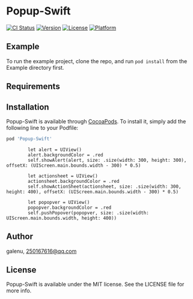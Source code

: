# Popup-Swift

[![CI Status](https://img.shields.io/travis/galenu/Popup-Swift.svg?style=flat)](https://travis-ci.org/galenu/Popup-Swift)
[![Version](https://img.shields.io/cocoapods/v/Popup-Swift.svg?style=flat)](https://cocoapods.org/pods/Popup-Swift)
[![License](https://img.shields.io/cocoapods/l/Popup-Swift.svg?style=flat)](https://cocoapods.org/pods/Popup-Swift)
[![Platform](https://img.shields.io/cocoapods/p/Popup-Swift.svg?style=flat)](https://cocoapods.org/pods/Popup-Swift)

## Example

To run the example project, clone the repo, and run `pod install` from the Example directory first.

## Requirements

## Installation

Popup-Swift is available through [CocoaPods](https://cocoapods.org). To install
it, simply add the following line to your Podfile:

```ruby
pod 'Popup-Swift'
```

```
        let alert = UIView()
        alert.backgroundColor = .red
        self.showAlert(alert, size: .size(width: 300, height: 300), offsetX: (UIScreen.main.bounds.width - 300) * 0.5)
        
        let actionsheet = UIView()
        actionsheet.backgroundColor = .red
        self.showActionSheet(actionsheet, size: .size(width: 300, height: 400), offsetX: (UIScreen.main.bounds.width - 300) * 0.5)
        
        let popopver = UIView()
        popopver.backgroundColor = .red
        self.pushPopover(popopver, size: .size(width: UIScreen.main.bounds.width, height: 400))
```

## Author

galenu, 250167616@qq.com

## License

Popup-Swift is available under the MIT license. See the LICENSE file for more info.
